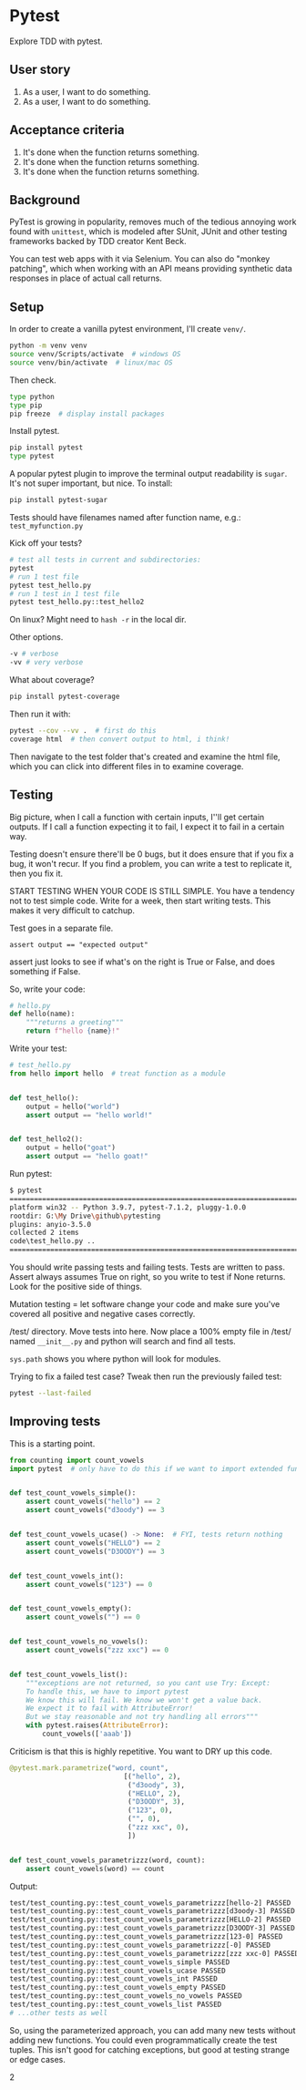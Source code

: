 # Pytest

Explore TDD with pytest.

## User story

1. As a user, I want to do something.
2. As a user, I want to do something.

## Acceptance criteria

1. It's done when the function returns something.
2. It's done when the function returns something.
3. It's done when the function returns something.

## Background

PyTest is growing in popularity, removes much of the tedious annoying work found with `unittest`, which is modeled after SUnit, JUnit and other testing frameworks backed by TDD creator Kent Beck. 

You can test web apps with it via Selenium. You can also do "monkey patching", which when working with an API means providing synthetic data responses in place of actual call returns. 

## Setup

In order to create a vanilla pytest environment, I'll create `venv/`.

```bash
python -m venv venv
source venv/Scripts/activate  # windows OS
source venv/bin/activate  # linux/mac OS
```

Then check.

```bash
type python
type pip
pip freeze  # display install packages
```

Install pytest.

```bash
pip install pytest
type pytest
```

A popular pytest plugin to improve the terminal output readability is `sugar`. It's not super important, but nice. To install:

```bash
pip install pytest-sugar
```

Tests should have filenames named after function name, e.g.: `test_myfunction.py`

Kick off your tests?

```bash
# test all tests in current and subdirectories:
pytest 
# run 1 test file
pytest test_hello.py
# run 1 test in 1 test file
pytest test_hello.py::test_hello2
```

On linux? Might need to `hash -r` in the local dir.

Other options.

```bash
-v # verbose
-vv # very verbose
```

What about coverage?

```bash
pip install pytest-coverage
```

Then run it with:
```bash
pytest --cov --vv .  # first do this
coverage html  # then convert output to html, i think!
```

Then navigate to the test folder that's created and examine the html file, which you can click into different files in to examine coverage.

## Testing

Big picture, when I call a function with certain inputs, I''ll get certain outputs. If I call a function expecting it to fail, I expect it to fail in a certain way.

Testing doesn't ensure there'll be 0 bugs, but it does ensure that if you fix a bug, it won't recur. If you find a problem, you can write a test to replicate it, then you fix it. 

START TESTING WHEN YOUR CODE IS STILL SIMPLE. You have a tendency not to test simple code. Write for a week, then start writing tests. This makes it very difficult to catchup. 

Test goes in a separate file.

`assert output == "expected output"`

assert just looks to see if what's on the right is True or False, and does something if False.

So, write your code:

```python
# hello.py
def hello(name):
    """returns a greeting"""
    return f"hello {name}!"
```

Write your test:

```python
# test_hello.py
from hello import hello  # treat function as a module


def test_hello():
    output = hello("world")
    assert output == "hello world!"


def test_hello2():
    output = hello("goat")
    assert output == "hello goat!"
```

Run pytest:

```bash
$ pytest
============================================================================================ test session starts =============================================================================================
platform win32 -- Python 3.9.7, pytest-7.1.2, pluggy-1.0.0
rootdir: G:\My Drive\github\pytesting
plugins: anyio-3.5.0
collected 2 items                                                                                                                                                                                             
code\test_hello.py ..                                                                                                                                                                                   [100%] 
============================================================================================= 2 passed in 0.19s ============================================================================================== 
```

You should write passing tests and failing tests. Tests are written to pass. Assert always assumes True on right, so you write to test if None returns. Look for the positive side of things.

Mutation testing = let software change your code and make sure you've covered all positive and negative cases correctly.

/test/ directory. Move tests into here. Now place a 100% empty file in /test/ named `__init__.py` and python will search and find all tests.

`sys.path` shows you where python will look for modules.

Trying to fix a failed test case? Tweak then run the previously failed test:

```bash
pytest --last-failed
```

## Improving tests

This is a starting point.

```python
from counting import count_vowels
import pytest  # only have to do this if we want to import extended functionality


def test_count_vowels_simple():
    assert count_vowels("hello") == 2
    assert count_vowels("d3oody") == 3


def test_count_vowels_ucase() -> None:  # FYI, tests return nothing
    assert count_vowels("HELLO") == 2
    assert count_vowels("D3OODY") == 3


def test_count_vowels_int():
    assert count_vowels("123") == 0


def test_count_vowels_empty():
    assert count_vowels("") == 0


def test_count_vowels_no_vowels():
    assert count_vowels("zzz xxc") == 0


def test_count_vowels_list():
    """exceptions are not returned, so you cant use Try: Except:
    To handle this, we have to import pytest
    We know this will fail. We know we won't get a value back.
    We expect it to fail with AttributeError!
    But we stay reasonable and not try handling all errors"""
    with pytest.raises(AttributeError):
        count_vowels(['aaab'])
```

Criticism is that this is highly repetitive. You want to DRY up this code.

```python
@pytest.mark.parametrize("word, count",
                            [("hello", 2),
                             ("d3oody", 3),
                             ("HELLO", 2),
                             ("D3OODY", 3),
                             ("123", 0),
                             ("", 0),
                             ("zzz xxc", 0),
                             ])


def test_count_vowels_parametrizzz(word, count):
    assert count_vowels(word) == count
```

Output:

```bash
test/test_counting.py::test_count_vowels_parametrizzz[hello-2] PASSED         [  5%] 
test/test_counting.py::test_count_vowels_parametrizzz[d3oody-3] PASSED        [ 11%]
test/test_counting.py::test_count_vowels_parametrizzz[HELLO-2] PASSED         [ 16%] 
test/test_counting.py::test_count_vowels_parametrizzz[D3OODY-3] PASSED        [ 22%] 
test/test_counting.py::test_count_vowels_parametrizzz[123-0] PASSED           [ 27%] 
test/test_counting.py::test_count_vowels_parametrizzz[-0] PASSED              [ 33%] 
test/test_counting.py::test_count_vowels_parametrizzz[zzz xxc-0] PASSED       [ 38%]
test/test_counting.py::test_count_vowels_simple PASSED                        [ 44%] 
test/test_counting.py::test_count_vowels_ucase PASSED                         [ 50%] 
test/test_counting.py::test_count_vowels_int PASSED                           [ 55%] 
test/test_counting.py::test_count_vowels_empty PASSED                         [ 61%] 
test/test_counting.py::test_count_vowels_no_vowels PASSED                     [ 66%] 
test/test_counting.py::test_count_vowels_list PASSED                          [ 72%] 
# ...other tests as well
```

So, using the parameterized approach, you can add many new tests without adding new functions. You could even programmatically create the test tuples. This isn't good for catching exceptions, but good at testing strange or edge cases.

2





